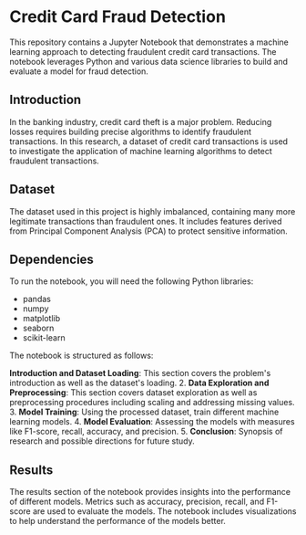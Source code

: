 # Credit Card Fraud Detection

This repository contains a Jupyter Notebook that demonstrates a machine learning approach to detecting fraudulent credit card transactions. The notebook leverages Python and various data science libraries to build and evaluate a model for fraud detection.

## Introduction

In the banking industry, credit card theft is a major problem. Reducing losses requires building precise algorithms to identify fraudulent transactions. In this research, a dataset of credit card transactions is used to investigate the application of machine learning algorithms to detect fraudulent transactions.

## Dataset

The dataset used in this project is highly imbalanced, containing many more legitimate transactions than fraudulent ones. It includes features derived from Principal Component Analysis (PCA) to protect sensitive information.

## Dependencies

To run the notebook, you will need the following Python libraries:

- pandas
- numpy
- matplotlib
- seaborn
- scikit-learn

The notebook is structured as follows:

**Introduction and Dataset Loading**: This section covers the problem's introduction as well as the dataset's loading.
2. **Data Exploration and Preprocessing**: This section covers dataset exploration as well as preprocessing procedures including scaling and addressing missing values.
3. **Model Training**: Using the processed dataset, train different machine learning models.
4. **Model Evaluation**: Assessing the models with measures like F1-score, recall, accuracy, and precision.
5. **Conclusion**: Synopsis of research and possible directions for future study.


## Results

The results section of the notebook provides insights into the performance of different models. Metrics such as accuracy, precision, recall, and F1-score are used to evaluate the models. The notebook includes visualizations to help understand the performance of the models better.
